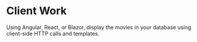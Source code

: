 # Client Work

Using Angular, React, or Blazor, display the movies in your database using client-side HTTP calls and templates. 